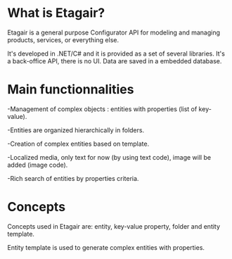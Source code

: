 # What is Etagair?
Etagair is a general purpose Configurator API for modeling and managing products, services, or everything else.

It's developed in .NET/C# and it is provided as a set of several libraries. 
It's a back-office API, there is no UI.
Data are saved in a embedded database.

# Main functionnalities
-Management of complex objects : entities with properties (list of key-value).

-Entities are organized hierarchically in folders.

-Creation of complex entities based on template.

-Localized media, only text for now (by using text code), image will be added (image code). 
 
-Rich search of entities by properties criteria.


# Concepts
Concepts used in Etagair are: entity, key-value property, folder and entity template.

Entity template is used to generate complex entities with properties.


